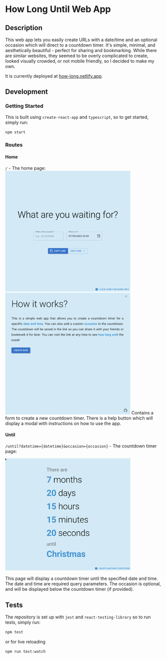 # How Long Until Web App

## Description

This web app lets you easily create URLs with a date/time and an optional occasion which will direct to a countdown
timer. It's simple, minimal, and aesthetically beautiful - perfect for sharing and bookmarking. While there
are similar websites, they seemed to be overly complicated to create, looked visually crowded, or not mobile friendly, so I decided to make my own. 

It is currently deployed at [how-long.netlify.app](https://how-long.netlify.app/).

## Development
### Getting Started

This is built using `create-react-app` and `typescript`, so to get started, simply run:

```zsh
npm start
```

### Routes

#### Home
`/` - The home page:
<img src="./docs/home.png" width="400px">
<img src="./docs/help.png" width="400px">
Contains a form to create a new countdown timer. There is a help button which will display a modal with instructions on how to use the app.

#### Until 
`/until?datetime={datetime}&occasion={occasion}` - The countdown timer page:

<img src="./docs/until.png" width="400px">

This page will display a countdown timer until the specified date and time. The date and time are required query parameters. The occasion is optional, and will be displayed below the countdown timer (if provided).


## Tests

The repository is set up with `jest` and `react-testing-library` so to run tests, simply run:

```zsh
npm test
```

or for live reloading

```zsh
npm run test:watch
```